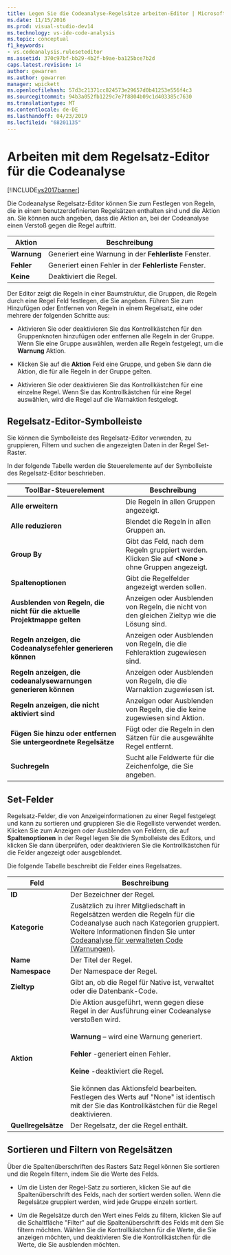 ```yaml
---
title: Legen Sie die Codeanalyse-Regelsätze arbeiten-Editor | Microsoft-Dokumentation
ms.date: 11/15/2016
ms.prod: visual-studio-dev14
ms.technology: vs-ide-code-analysis
ms.topic: conceptual
f1_keywords:
- vs.codeanalysis.ruleseteditor
ms.assetid: 370c97bf-bb29-4b2f-b9ae-ba125bce7b2d
caps.latest.revision: 14
author: gewarren
ms.author: gewarren
manager: wpickett
ms.openlocfilehash: 57d3c21371cc824573e29657d0b41253e556f4c3
ms.sourcegitcommit: 94b3a052fb1229c7e7f8804b09c1d403385c7630
ms.translationtype: MT
ms.contentlocale: de-DE
ms.lasthandoff: 04/23/2019
ms.locfileid: "68201135"
---
```

# <a name="working-in-the-code-analysis-rule-set-editor"></a>Arbeiten mit dem Regelsatz-Editor für die Codeanalyse
[!INCLUDE[vs2017banner](../includes/vs2017banner.md)]

Die Codeanalyse Regelsatz-Editor können Sie zum Festlegen von Regeln, die in einem benutzerdefinierten Regelsätzen enthalten sind und die Aktion an. Sie können auch angeben, dass die Aktion an, bei der Codeanalyse einen Verstoß gegen die Regel auftritt.  
  
|Aktion|Beschreibung|  
|------------|-----------------|  
|**Warnung**|Generiert eine Warnung in der **Fehlerliste** Fenster.|  
|**Fehler**|Generiert einen Fehler in der **Fehlerliste** Fenster.|  
|**Keine**|Deaktiviert die Regel.|  
  
 Der Editor zeigt die Regeln in einer Baumstruktur, die Gruppen, die Regeln durch eine Regel Feld festlegen, die Sie angeben. Führen Sie zum Hinzufügen oder Entfernen von Regeln in einem Regelsatz, eine oder mehrere der folgenden Schritte aus:  
  
- Aktivieren Sie oder deaktivieren Sie das Kontrollkästchen für den Gruppenknoten hinzufügen oder entfernen alle Regeln in der Gruppe. Wenn Sie eine Gruppe auswählen, werden alle Regeln festgelegt, um die **Warnung** Aktion.  
  
- Klicken Sie auf die **Aktion** Feld eine Gruppe, und geben Sie dann die Aktion, die für alle Regeln in der Gruppe gelten.  
  
- Aktivieren Sie oder deaktivieren Sie das Kontrollkästchen für eine einzelne Regel. Wenn Sie das Kontrollkästchen für eine Regel auswählen, wird die Regel auf die Warnaktion festgelegt.  
  
## <a name="rule-set-editor-toolbar"></a>Regelsatz-Editor-Symbolleiste  
 Sie können die Symbolleiste des Regelsatz-Editor verwenden, zu gruppieren, Filtern und suchen die angezeigten Daten in der Regel Set-Raster.  
  
 In der folgende Tabelle werden die Steuerelemente auf der Symbolleiste des Regelsatz-Editor beschrieben.  
  
|ToolBar-Steuerelement|Beschreibung|  
|---------------------|-----------------|  
|**Alle erweitern**|Die Regeln in allen Gruppen angezeigt.|  
|**Alle reduzieren**|Blendet die Regeln in allen Gruppen an.|  
|**Group By**|Gibt das Feld, nach dem Regeln gruppiert werden. Klicken Sie auf  **\<None >** ohne Gruppen angezeigt.|  
|**Spaltenoptionen**|Gibt die Regelfelder angezeigt werden sollen.|  
|**Ausblenden von Regeln, die nicht für die aktuelle Projektmappe gelten**|Anzeigen oder Ausblenden von Regeln, die nicht von den gleichen Zieltyp wie die Lösung sind.|  
|**Regeln anzeigen, die Codeanalysefehler generieren können**|Anzeigen oder Ausblenden von Regeln, die die Fehleraktion zugewiesen sind.|  
|**Regeln anzeigen, die codeanalysewarnungen generieren können**|Anzeigen oder Ausblenden von Regeln, die die Warnaktion zugewiesen ist.|  
|**Regeln anzeigen, die nicht aktiviert sind**|Anzeigen oder Ausblenden von Regeln, die die keine zugewiesen sind Aktion.|  
|**Fügen Sie hinzu oder entfernen Sie untergeordnete Regelsätze**|Fügt oder die Regeln in den Sätzen für die ausgewählte Regel entfernt.|  
|**Suchregeln**|Sucht alle Feldwerte für die Zeichenfolge, die Sie angeben.|  
  
## <a name="rule-set-fields"></a>Set-Felder  
 Regelsatz-Felder, die von Anzeigeinformationen zu einer Regel festgelegt und kann zu sortieren und gruppieren Sie die Regelliste verwendet werden. Klicken Sie zum Anzeigen oder Ausblenden von Feldern, die auf **Spaltenoptionen** in der Regel legen Sie die Symbolleiste des Editors, und klicken Sie dann überprüfen, oder deaktivieren Sie die Kontrollkästchen für die Felder angezeigt oder ausgeblendet.  
  
 Die folgende Tabelle beschreibt die Felder eines Regelsatzes.  
  
|Feld|Beschreibung|  
|-----------|-----------------|  
|**ID**|Der Bezeichner der Regel.|  
|**Kategorie**|Zusätzlich zu ihrer Mitgliedschaft in Regelsätzen werden die Regeln für die Codeanalyse auch nach Kategorien gruppiert. Weitere Informationen finden Sie unter [Codeanalyse für verwalteten Code (Warnungen)](../code-quality/code-analysis-for-managed-code-warnings.md).|  
|**Name**|Der Titel der Regel.|  
|**Namespace**|Der Namespace der Regel.|  
|**Zieltyp**|Gibt an, ob die Regel für Native ist, verwaltet oder die Datenbank-Code.|  
|**Aktion**|Die Aktion ausgeführt, wenn gegen diese Regel in der Ausführung einer Codeanalyse verstoßen wird.<br /><br /> **Warnung** – wird eine Warnung generiert.<br /><br /> **Fehler** -generiert einen Fehler.<br /><br /> **Keine** -deaktiviert die Regel.<br /><br /> Sie können das Aktionsfeld bearbeiten. Festlegen des Werts auf "None" ist identisch mit der Sie das Kontrollkästchen für die Regel deaktivieren.|  
|**Quellregelsätze**|Der Regelsatz, der die Regel enthält.|  
  
## <a name="sorting-and-filtering-rule-sets"></a>Sortieren und Filtern von Regelsätzen  
 Über die Spaltenüberschriften des Rasters Satz Regel können Sie sortieren und die Regeln filtern, indem Sie die Werte des Felds.  
  
- Um die Listen der Regel-Satz zu sortieren, klicken Sie auf die Spaltenüberschrift des Felds, nach der sortiert werden sollen. Wenn die Regelsätze gruppiert werden, wird jede Gruppe einzeln sortiert.  
  
- Um die Regelsätze durch den Wert eines Felds zu filtern, klicken Sie auf die Schaltfläche "Filter" auf die Spaltenüberschrift des Felds mit dem Sie filtern möchten. Wählen Sie die Kontrollkästchen für die Werte, die Sie anzeigen möchten, und deaktivieren Sie die Kontrollkästchen für die Werte, die Sie ausblenden möchten.
